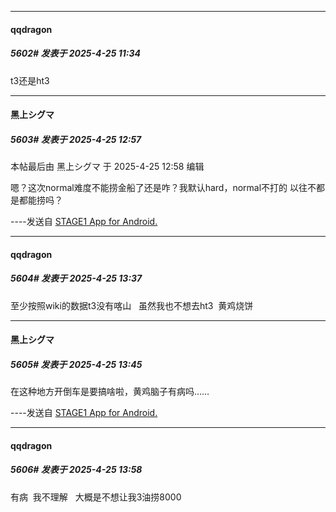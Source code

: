 ﻿
*****

####  qqdragon  
##### 5602#       发表于 2025-4-25 11:34

t3还是ht3


*****

####  黑上シグマ  
##### 5603#       发表于 2025-4-25 12:57

 本帖最后由 黑上シグマ 于 2025-4-25 12:58 编辑 

嗯？这次normal难度不能捞金船了还是咋？我默认hard，normal不打的
以往不都是都能捞吗？

----发送自 [STAGE1 App for Android.](http://stage1.5j4m.com/?1.45)


*****

####  qqdragon  
##### 5604#       发表于 2025-4-25 13:37

至少按照wiki的数据t3没有喀山   虽然我也不想去ht3  黄鸡烧饼 


*****

####  黑上シグマ  
##### 5605#       发表于 2025-4-25 13:45

在这种地方开倒车是要搞啥啦，黄鸡脑子有病吗……

----发送自 [STAGE1 App for Android.](http://stage1.5j4m.com/?1.45)


*****

####  qqdragon  
##### 5606#       发表于 2025-4-25 13:58

有病  我不理解   大概是不想让我3油捞8000

